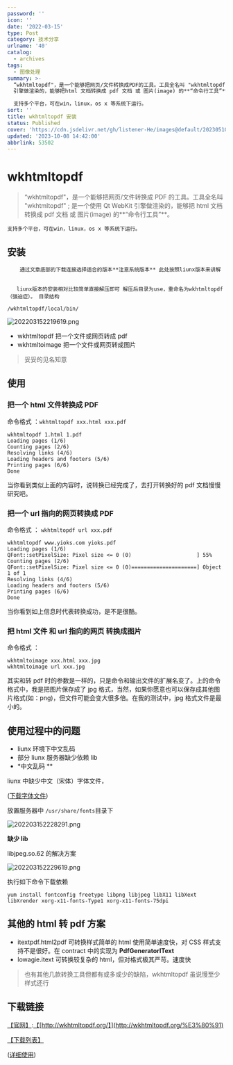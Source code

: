```yaml
---
password: ''
icon: ''
date: '2022-03-15'
type: Post
category: 技术分享
urlname: '40'
catalog:
  - archives
tags:
  - 图像处理
summary: >-
  “wkhtmltopdf"，是一个能够把网页/文件转换成PDF的工具。工具全名叫 "wkhtmltopdf" ; 是一个使用 Qt WebKit
  引擎做渲染的，能够把html 文档转换成 pdf 文档 或 图片(image) 的**“命令行工具”**。

  支持多个平台，可在win，linux，os x 等系统下运行。
sort: ''
title: wkhtmltopdf 安装
status: Published
cover: 'https://cdn.jsdelivr.net/gh/listener-He/images@default/202305102132809.jpeg'
updated: '2023-10-08 14:42:00'
abbrlink: 53502
---
```


# wkhtmltopdf

> “wkhtmltopdf"，是一个能够把网页/文件转换成 PDF 的工具。工具全名叫 "wkhtmltopdf" ; 是一个使用 Qt WebKit 引擎做渲染的，能够把 html 文档转换成 pdf 文档 或 图片(image) 的**“命令行工具”**。

    支持多个平台，可在win，linux，os x 等系统下运行。

## 安装

        通过文章底部的下载连接选择适合的版本**注意系统版本** 此处按照liunx版本来讲解


       liunx版本的安装相对比较简单直接解压即可 解压后目录为use，重命名为wkhtmltopdf（强迫症）。 目录结构

`/wkhtmltopdf/local/bin/`

![202203152219619.png](https://blog-file.hehouhui.cn/202203152219619.png)

- wkhtmltopdf 把一个文件或网页转成 pdf
- wkhtmltoimage 把一个文件或网页转成图片

> 妥妥的见名知意

## 使用

### 把一个 html 文件转换成 PDF

命令格式 ：`wkhtmltopdf xxx.html xxx.pdf`

```text
wkhtmltopdf 1.html 1.pdf
Loading pages (1/6)
Counting pages (2/6)
Resolving links (4/6)
Loading headers and footers (5/6)
Printing pages (6/6)
Done

```

当你看到类似上面的内容时，说转换已经完成了，去打开转换好的 pdf 文档慢慢研究吧。

### 把一个 url 指向的网页转换成 PDF

命令格式 ： `wkhtmltopdf url xxx.pdf`

```text
wkhtmltopdf www.yioks.com yioks.pdf
Loading pages (1/6)
QFont::setPixelSize: Pixel size <= 0 (0)                     ] 55%
Counting pages (2/6)
QFont::setPixelSize: Pixel size <= 0 (0)=====================] Object 1 of 1
Resolving links (4/6)
Loading headers and footers (5/6)
Printing pages (6/6)
Done

```

当你看到如上信息时代表转换成功，是不是很酷。

### 把 html 文件 和 url 指向的网页 转换成图片

命令格式 ：

```text
wkhtmltoimage xxx.html xxx.jpg
wkhtmltoimage url xxx.jpg

```

其实和转 pdf 时的参数是一样的，只是命令和输出文件的扩展名变了。上的命令格式中，我是把图片保存成了 jpg 格式，当然，如果你愿意也可以保存成其他图片格式(如：png)，但文件可能会变大很多倍。在我的测试中，jpg 格式文件是最小的。

## 使用过程中的问题

- liunx 环境下中文乱码
- 部分 liunx 服务器缺少依赖 lib
- \*中文乱码 \*\*

liunx 中缺少中文（宋体）字体文件，

([下载字体文件](https://blog-file.hehouhui.cn/202203152226460.zip))

放置服务器中 `/usr/share/fonts`目录下

![202203152228291.png](https://blog-file.hehouhui.cn/202203152228291.png)

**缺少 lib**

libjpeg.so.62 的解决方案

![202203152229619.png](https://blog-file.hehouhui.cn/202203152229619.png)

执行如下命令下载依赖

`yum install fontconfig freetype libpng libjpeg libX11 libXext libXrender xorg-x11-fonts-Type1 xorg-x11-fonts-75dpi`

## 其他的 html 转 pdf 方案

- itextpdf.html2pdf 可转换样式简单的 html 使用简单速度快，对 CSS 样式支持不是很好。在 contract 中的实现为 **PdfGeneratorIText**
- lowagie.itext 可转换较复杂的 html，但对格式极其严苛。速度快

> 也有其他几款转换工具但都有或多或少的缺陷，wkhtmltopdf 虽说慢至少样式还行

## 下载链接

[【官网】](http://wkhtmltopdf.org/):[【](http://wkhtmltopdf.org/)[http://wkhtmltopdf.org/】](http://wkhtmltopdf.org/%E3%80%91)

[【下载列表】](http://wkhtmltopdf.org/downloads.html)

([详细使用](https://blog.hehouhui.cn/archives/39))
